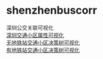 # shenzhenbuscorr
深圳公交关联可视化  
[深圳交通小区属性可视化](http://ni1o1.gitee.io/shenzhenbuscorr/index.html])  
[无地铁站交通小区决策树可视化](http://ni1o1.gitee.io/shenzhenbuscorr/shenzhen2.html)  
[有地铁站交通小区决策树可视化](http://ni1o1.gitee.io/shenzhenbuscorr/shenzhen3.html)  